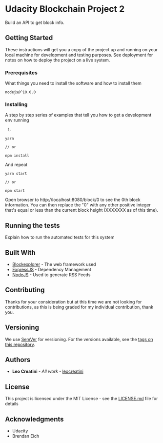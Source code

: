 # Udacity Blockchain Project 2

Build an API to get block info.

## Getting Started

These instructions will get you a copy of the project up and running on your local machine for development and testing purposes. See deployment for notes on how to deploy the project on a live system.

### Prerequisites

What things you need to install the software and how to install them

```
nodejs@^10.0.0
```

### Installing

A step by step series of examples that tell you how to get a development env running

1.

```
yarn

// or

npm install
```

And repeat

```
yarn start

// or

npm start
```

Open browser to http://localhost:8080/block/0 to see the 0th block information. You can then replace the "0" with any other positive integer that's equal or less than the current block height (XXXXXXX as of this time).

## Running the tests

Explain how to run the automated tests for this system

## Built With

* [Blockexplorer](http://www.dropwizard.io/1.0.2/docs/) - The web framework used
* [ExpressJS](https://maven.apache.org/) - Dependency Management
* [NodeJS](https://rometools.github.io/rome/) - Used to generate RSS Feeds

## Contributing

Thanks for your consideration but at this time we are not looking for contributions, as this is being graded for my individual contribution, thank you.

## Versioning

We use [SemVer](http://semver.org/) for versioning. For the versions available, see the [tags on this repository](https://github.com/your/project/tags). 

## Authors

* **Leo Creatini** - *All work* - [leocreatini](https://github.com/leocreatini)

## License

This project is licensed under the MIT License - see the [LICENSE.md](LICENSE.md) file for details

## Acknowledgments

* Udacity
* Brendan Eich
